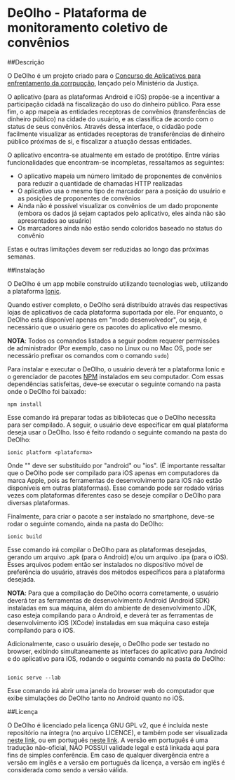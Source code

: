 # DeOlho - Plataforma de monitoramento coletivo de convênios

##Descrição

O DeOlho é um projeto criado para o [Concurso de Aplicativos para enfrentamento da corrpupção](http://justica.gov.br/labpi), lançado pelo Ministério da Justiça.

O aplicativo (para as plataformas Android e iOS) propõe-se a incentivar a participação cidadã na fiscalização do uso do dinheiro público. Para esse fim, o app mapeia as entidades receptoras de convênios (transferências de dinheiro público) na cidade do usuário, e as classifica de acordo com o status de seus convênios. Através dessa interface, o cidadão pode facilmente visualizar as entidades receptoras de transferências de dinheiro público próximas de si, e fiscalizar a atuação dessas entidades.

O aplicativo encontra-se atualmente em estado de protótipo. Entre várias funcionalidades que encontram-se incompletas, ressaltamos as seguintes:

* O aplicativo mapeia um número limitado de proponentes de convênios para reduzir a quantidade de chamadas HTTP realizadas
* O aplicativo usa o mesmo tipo de marcador para a posição do usuário e as posições de proponentes de convênios
* Ainda não é possível visualizar os convênios de um dado proponente (embora os dados já sejam captados pelo aplicativo, eles ainda não são apresentados ao usuário)
* Os marcadores ainda não estão sendo coloridos baseado no status do convênio

Estas e outras limitações devem ser reduzidas ao longo das próximas semanas.

##Instalação

O DeOlho é um app mobile construído utilizando tecnologias web, utilizando a plataforma [Ionic](http://ionicframework.com/).

Quando estiver completo, o DeOlho será distribuído através das respectivas lojas de aplicativos de cada plataforma suportada por ele. Por enquanto, o DeOlho está disponível apenas em "modo desenvolvedor", ou seja, é necessário que o usuário gere os pacotes do aplicativo ele mesmo.

**NOTA**: Todos os comandos listados a seguir podem requerer permissões de administrador (Por exemplo, caso no Linux ou no Mac OS, pode ser necessário prefixar os comandos com o comando `sudo`)

Para instalar e executar o DeOlho, o usuário deverá ter a plataforma Ionic e o gerenciador de pacotes [NPM](https://www.npmjs.com) instalados em seu computador. Com essas dependências satisfeitas, deve-se executar o seguinte comando na pasta onde o DeOlho foi baixado:

```
npm install 

```

Esse comando irá preparar todas as bibliotecas que o DeOlho necessita para ser compilado. A seguir, o usuário deve especificar em qual plataforma deseja usar o DeOlho. Isso é feito rodando o seguinte comando na pasta do DeOlho:

```
ionic platform <plataforma>

```

Onde "<plataforma>" deve ser substituído por "android" ou "ios". (É importante ressaltar que o DeOlho pode ser compilado para iOS apenas em computadores da marca Apple, pois as ferramentas de desenvolvimento para iOS não estão disponíveis em outras plataformas). Esse comando pode ser rodado várias vezes com plataformas diferentes caso se deseje compilar o DeOlho para diversas plataformas. 

Finalmente, para criar o pacote a ser instalado no smartphone, deve-se rodar o seguinte comando, ainda na pasta do DeOlho:

```
ionic build

```
Esse comando irá compilar o DeOlho para as plataformas desejadas, gerando um arquivo .apk (para o Android) e/ou um arquivo .ipa (para o iOS). Esses arquivos podem então ser instalados no dispositivo móvel de preferência do usuário, através dos métodos específicos para a plataforma desejada.

**NOTA**: Para que a compilação do DeOlho ocorra corretamente, o usuário deverá ter as ferramentas de desenvolvimento Android (Android SDK) instaladas em sua máquina, além do ambiente de desenvolvimento JDK, caso esteja compilando para o Android, e deverá ter as ferramentas de desenvolvimento iOS (XCode) instaladas em sua máquina caso esteja compilando para o iOS.

Adicionalmente, caso o usuário deseje, o DeOlho pode ser testado no browser, exibindo simultaneamente as interfaces do aplicativo para Android e do aplicativo para iOS, rodando o seguinte comando na pasta do DeOlho:

```

ionic serve --lab 

```
Esse comando irá abrir uma janela do browser web do computador que exibe simulações do DeOlho tanto no Android quanto no iOS.


##Licença

O DeOlho é licenciado pela licença GNU GPL v2, que é incluída neste repositório na íntegra (no arquivo LICENCE), e também pode ser visualizada [neste link](http://www.gnu.org/licenses/old-licenses/gpl-2.0.html), ou em português [neste link](http://www.magnux.org/doc/GPL-pt_BR.txt). A versão em português é uma tradução não-oficial, NÃO POSSUI validade legal e está linkada aqui para fins de simples conferência. Em caso de qualquer divergência entre a versão em inglês e a versão em português da licença, a versão em inglês é considerada como sendo a versão válida.